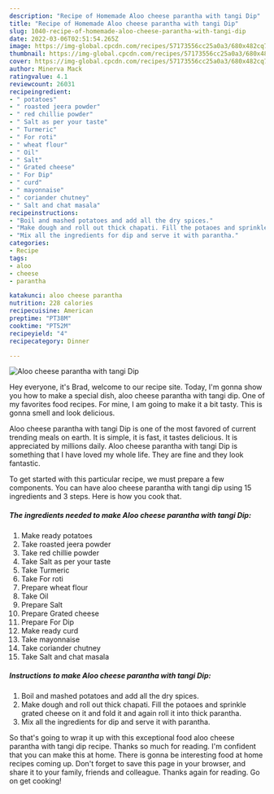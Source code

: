 ```yaml
---
description: "Recipe of Homemade Aloo cheese parantha with tangi Dip"
title: "Recipe of Homemade Aloo cheese parantha with tangi Dip"
slug: 1040-recipe-of-homemade-aloo-cheese-parantha-with-tangi-dip
date: 2022-03-06T02:51:54.265Z
image: https://img-global.cpcdn.com/recipes/57173556cc25a0a3/680x482cq70/aloo-cheese-parantha-with-tangi-dip-recipe-main-photo.jpg
thumbnail: https://img-global.cpcdn.com/recipes/57173556cc25a0a3/680x482cq70/aloo-cheese-parantha-with-tangi-dip-recipe-main-photo.jpg
cover: https://img-global.cpcdn.com/recipes/57173556cc25a0a3/680x482cq70/aloo-cheese-parantha-with-tangi-dip-recipe-main-photo.jpg
author: Minerva Mack
ratingvalue: 4.1
reviewcount: 26031
recipeingredient:
- " potatoes"
- " roasted jeera powder"
- " red chillie powder"
- " Salt as per your taste"
- " Turmeric"
- " For roti"
- " wheat flour"
- " Oil"
- " Salt"
- " Grated cheese"
- " For Dip"
- " curd"
- " mayonnaise"
- " coriander chutney"
- " Salt and chat masala"
recipeinstructions:
- "Boil and mashed potatoes and add all the dry spices."
- "Make dough and roll out thick chapati. Fill the potaoes and sprinkle grated cheese on it and fold it and again roll it into thick parantha."
- "Mix all the ingredients for dip and serve it with parantha."
categories:
- Recipe
tags:
- aloo
- cheese
- parantha

katakunci: aloo cheese parantha 
nutrition: 228 calories
recipecuisine: American
preptime: "PT38M"
cooktime: "PT52M"
recipeyield: "4"
recipecategory: Dinner

---
```



![Aloo cheese parantha with tangi Dip](https://img-global.cpcdn.com/recipes/57173556cc25a0a3/680x482cq70/aloo-cheese-parantha-with-tangi-dip-recipe-main-photo.jpg)

Hey everyone, it's Brad, welcome to our recipe site. Today, I'm gonna show you how to make a special dish, aloo cheese parantha with tangi dip. One of my favorites food recipes. For mine, I am going to make it a bit tasty. This is gonna smell and look delicious.



Aloo cheese parantha with tangi Dip is one of the most favored of current trending meals on earth. It is simple, it is fast, it tastes delicious. It is appreciated by millions daily. Aloo cheese parantha with tangi Dip is something that I have loved my whole life. They are fine and they look fantastic.


To get started with this particular recipe, we must prepare a few components. You can have aloo cheese parantha with tangi dip using 15 ingredients and 3 steps. Here is how you cook that.

<!--inarticleads1-->

##### The ingredients needed to make Aloo cheese parantha with tangi Dip:

1. Make ready  potatoes
1. Take  roasted jeera powder
1. Take  red chillie powder
1. Take  Salt as per your taste
1. Take  Turmeric
1. Take  For roti
1. Prepare  wheat flour
1. Take  Oil
1. Prepare  Salt
1. Prepare  Grated cheese
1. Prepare  For Dip
1. Make ready  curd
1. Take  mayonnaise
1. Take  coriander chutney
1. Take  Salt and chat masala




<!--inarticleads2-->

##### Instructions to make Aloo cheese parantha with tangi Dip:

1. Boil and mashed potatoes and add all the dry spices.
1. Make dough and roll out thick chapati. Fill the potaoes and sprinkle grated cheese on it and fold it and again roll it into thick parantha.
1. Mix all the ingredients for dip and serve it with parantha.




So that's going to wrap it up with this exceptional food aloo cheese parantha with tangi dip recipe. Thanks so much for reading. I'm confident that you can make this at home. There is gonna be interesting food at home recipes coming up. Don't forget to save this page in your browser, and share it to your family, friends and colleague. Thanks again for reading. Go on get cooking!
